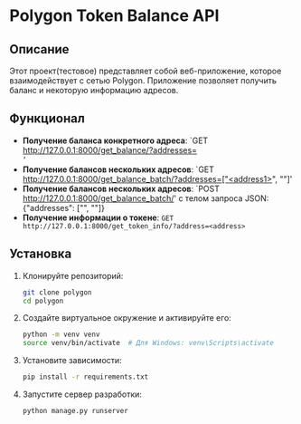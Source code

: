 # Polygon Token Balance API

## Описание
Этот проект(тестовое) представляет собой веб-приложение, которое взаимодействует с сетью Polygon.
Приложение позволяет получить баланс и некоторую информацию адресов.

## Функционал
- **Получение баланса конкретного адреса**: `GET http://127.0.0.1:8000/get_balance/?addresses=<address>'
- **Получение балансов нескольких адресов**: `GET http://127.0.0.1:8000/get_balance_batch/?addresses=["<address1>", "<address1>"]'
- **Получение балансов нескольких адресов**: `POST http://127.0.0.1:8000/get_balance_batch/' с телом запроса JSON: {"addresses": ["<address1>", "<address2>"]}
- **Получение информации о токене**: `GET http://127.0.0.1:8000/get_token_info/?address=<address>`

## Установка

1. Клонируйте репозиторий:

    ```bash
    git clone polygon
    cd polygon
    ```

2. Создайте виртуальное окружение и активируйте его:

    ```bash
    python -m venv venv
    source venv/bin/activate  # Для Windows: venv\Scripts\activate
    ```

3. Установите зависимости:

    ```bash
    pip install -r requirements.txt
    ```

4. Запустите сервер разработки:

    ```bash
    python manage.py runserver
    ```